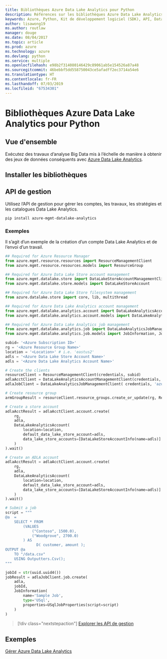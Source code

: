 ```yaml
---
title: Bibliothèques Azure Data Lake Analytics pour Python
description: Références sur les bibliothèques Azure Data Lake Analytics pour Python
keywords: Azure, Python, Kit de développement logiciel (SDK), API, Data Lake Analytics
author: lisawong19
ms.author: routlaw
manager: douge
ms.date: 08/04/2017
ms.topic: article
ms.prod: azure
ms.technology: azure
ms.devlang: python
ms.service: multiple
ms.openlocfilehash: e98b2f314080146429c89061ab5e154526a87a48
ms.sourcegitcommit: 46bebbf5dd558750043ce5afadff2ec3714a54e6
ms.translationtype: HT
ms.contentlocale: fr-FR
ms.lasthandoff: 07/03/2019
ms.locfileid: "67534301"
---
```

# <a name="azure-data-lake-analytics-libraries-for-python"></a>Bibliothèques Azure Data Lake Analytics pour Python

## <a name="overview"></a>Vue d'ensemble
Exécutez des travaux d’analyse Big Data mis à l’échelle de manière à obtenir des jeux de données conséquents avec [Azure Data Lake Analytics](/azure/data-lake-analytics/data-lake-analytics-overview).

## <a name="install-the-libraries"></a>Installer les bibliothèques

## <a name="management-api"></a>API de gestion
Utilisez l’API de gestion pour gérer les comptes, les travaux, les stratégies et les catalogues Data Lake Analytics.

```bash
pip install azure-mgmt-datalake-analytics
```

### <a name="example"></a>Exemples
Il s’agit d’un exemple de la création d’un compte Data Lake Analytics et de l’envoi d’un travail. 

```python
## Required for Azure Resource Manager
from azure.mgmt.resource.resources import ResourceManagementClient
from azure.mgmt.resource.resources.models import ResourceGroup

## Required for Azure Data Lake Store account management
from azure.mgmt.datalake.store import DataLakeStoreAccountManagementClient
from azure.mgmt.datalake.store.models import DataLakeStoreAccount

## Required for Azure Data Lake Store filesystem management
from azure.datalake.store import core, lib, multithread

## Required for Azure Data Lake Analytics account management
from azure.mgmt.datalake.analytics.account import DataLakeAnalyticsAccountManagementClient
from azure.mgmt.datalake.analytics.account.models import DataLakeAnalyticsAccount, DataLakeStoreAccountInfo

## Required for Azure Data Lake Analytics job management
from azure.mgmt.datalake.analytics.job import DataLakeAnalyticsJobManagementClient
from azure.mgmt.datalake.analytics.job.models import JobInformation, JobState, USqlJobProperties

subid= '<Azure Subscription ID>'
rg = '<Azure Resource Group Name>'
location = '<Location>' # i.e. 'eastus2'
adls = '<Azure Data Lake Store Account Name>'
adls = '<Azure Data Lake Analytics Account Name>'

# Create the clients
resourceClient = ResourceManagementClient(credentials, subid)
adlaAcctClient = DataLakeAnalyticsAccountManagementClient(credentials, subid)
adlaJobClient = DataLakeAnalyticsJobManagementClient( credentials, 'azuredatalakeanalytics.net')

# Create resource group
armGroupResult = resourceClient.resource_groups.create_or_update(rg, ResourceGroup(location=location))

# Create a store account
adlaAcctResult = adlaAcctClient.account.create(
    rg,
    adla,
    DataLakeAnalyticsAccount(
        location=location,
        default_data_lake_store_account=adls,
        data_lake_store_accounts=[DataLakeStoreAccountInfo(name=adls)]
    )
).wait()

# Create an ADLA account
adlaAcctResult = adlaAcctClient.account.create(
    rg,
    adla,
    DataLakeAnalyticsAccount(
        location=location,
        default_data_lake_store_account=adls,
        data_lake_store_accounts=[DataLakeStoreAccountInfo(name=adls)]
    )
).wait()

# Submit a job
script = """
@a  = 
    SELECT * FROM 
        (VALUES
            ("Contoso", 1500.0),
            ("Woodgrove", 2700.0)
        ) AS 
              D( customer, amount );
OUTPUT @a
    TO "/data.csv"
    USING Outputters.Csv();
"""

jobId = str(uuid.uuid4())
jobResult = adlaJobClient.job.create(
    adla,
    jobId,
    JobInformation(
        name='Sample Job',
        type='USql',
        properties=USqlJobProperties(script=script)
    )
)
```

> [!div class="nextstepaction"]
> [Explorer les API de gestion](/python/api/overview/azure/datalakeanalytics/management)

## <a name="samples"></a>Exemples
[Gérer Azure Data Lake Analytics](https://docs.microsoft.com/azure/data-lake-analytics/data-lake-analytics-manage-use-python-sdk)